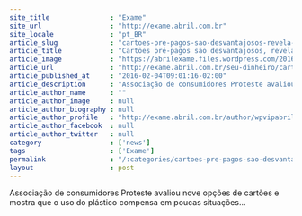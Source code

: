 ```yaml
---
site_title               : "Exame"
site_url                 : "http://exame.abril.com.br"
site_locale              : "pt_BR"
article_slug             : "cartoes-pre-pagos-sao-desvantajosos-revela-proteste"
article_title            : "Cartões pré-pagos são desvantajosos, revela Proteste"
article_image            : "https://abrilexame.files.wordpress.com/2016/09/size_960_16_9_dinheiro510.jpg?quality=70&strip=all&w=960"
article_url              : "http://exame.abril.com.br/seu-dinheiro/cartoes-pre-pagos-sao-desvantajosos-revela-proteste/"
article_published_at     : "2016-02-04T09:01:16-02:00"
article_description      : "Associação de consumidores Proteste avaliou nove opções de cartões e mostra que o uso do plástico compensa em poucas situações..."
article_author_name      : ""
article_author_image     : null
article_author_biography : null
article_author_profile   : "http://exame.abril.com.br/author/wpvipabril/"
article_author_facebook  : null
article_author_twitter   : null
category                 : ['news']
tags                     : ['Exame']
permalink                : "/:categories/cartoes-pre-pagos-sao-desvantajosos-revela-proteste/"
layout                   : post
---
```


Associação de consumidores Proteste avaliou nove opções de cartões e mostra que o uso do plástico compensa em poucas situações...
